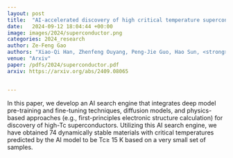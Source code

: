 ```yaml
---
layout: post
title:  "AI-accelerated discovery of high critical temperature superconductors"
date:   2024-09-12 18:04:44 +00:00
image: images/2024/superconductor.png
categories: 2024_research
author: Ze-Feng Gao
authors: "Xiao-Qi Han, Zhenfeng Ouyang, Peng-Jie Guo, Hao Sun, <strong>Ze-Feng Gao#</strong>, Zhong-Yi Lu"
venue: "Arxiv"
paper: /pdfs/2024/superconductor.pdf
arxiv: https://arxiv.org/abs/2409.08065


---
```

In this paper, we develop an AI search engine that integrates deep model pre-training and fine-tuning techniques, diffusion models, and physics-based approaches (e.g., first-principles electronic structure calculation) for discovery of high-Tc superconductors. Utilizing this AI search engine, we have obtained 74 dynamically stable materials with critical temperatures predicted by the AI model to be Tc≥ 15 K based on a very small set of samples.